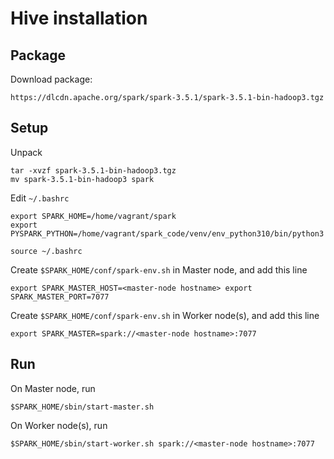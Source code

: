 # Hive installation

## Package

Download package:

```
https://dlcdn.apache.org/spark/spark-3.5.1/spark-3.5.1-bin-hadoop3.tgz
```

## Setup

Unpack
```
tar -xvzf spark-3.5.1-bin-hadoop3.tgz
mv spark-3.5.1-bin-hadoop3 spark
```

Edit `~/.bashrc`
```
export SPARK_HOME=/home/vagrant/spark
export PYSPARK_PYTHON=/home/vagrant/spark_code/venv/env_python310/bin/python3
```

```
source ~/.bashrc
```

Create `$SPARK_HOME/conf/spark-env.sh` in Master node, and add this line
```
export SPARK_MASTER_HOST=<master-node hostname> export SPARK_MASTER_PORT=7077
```

Create `$SPARK_HOME/conf/spark-env.sh` in Worker node(s), and add this line
```
export SPARK_MASTER=spark://<master-node hostname>:7077
```

## Run

On Master node, run
```
$SPARK_HOME/sbin/start-master.sh
```

On Worker node(s), run
```
$SPARK_HOME/sbin/start-worker.sh spark://<master-node hostname>:7077
```
